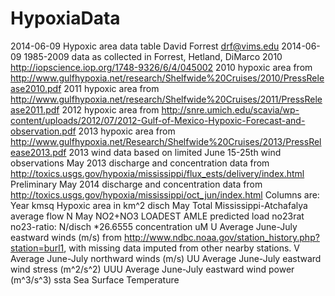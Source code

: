 HypoxiaData
===========

 2014-06-09 Hypoxic area data table
 David Forrest <drf@vims.edu> 2014-06-09
1985-2009 data as collected in Forrest, Hetland, DiMarco 2010 http://iopscience.iop.org/1748-9326/6/4/045002
2010 hypoxic area from http://www.gulfhypoxia.net/research/Shelfwide%20Cruises/2010/PressRelease2010.pdf
2011 hypoxic area from http://www.gulfhypoxia.net/research/Shelfwide%20Cruises/2011/PressRelease2011.pdf
2012 hypoxic area from http://snre.umich.edu/scavia/wp-content/uploads/2012/07/2012-Gulf-of-Mexico-Hypoxic-Forecast-and-observation.pdf
2013 hypoxic area from http://www.gulfhypoxia.net/Research/Shelfwide%20Cruises/2013/PressRelease2013.pdf
2013 wind data based on limited June 15-25th wind observations
May 2013 discharge and concentration data from http://toxics.usgs.gov/hypoxia/mississippi/flux_ests/delivery/index.html
Preliminary May 2014 discharge and concentration data from http://toxics.usgs.gov/hypoxia/mississippi/oct_jun/index.html
Columns are:
 Year
 kmsq Hypoxic area in km^2
 disch May Total Mississippi-Atchafalya average flow
 N May NO2+NO3 LOADEST AMLE predicted load
 no23rat no23-ratio: N/disch *26.6555 concentration uM
 U Average June-July eastward winds (m/s) from http://www.ndbc.noaa.gov/station_history.php?station=burl1, with missing data imputed from other nearby stations.
 V Average June-July northward winds (m/s)
 UU Average June-July eastward wind stress (m^2/s^2)
 UUU Average June-July eastward wind power (m^3/s^3)
 ssta Sea Surface Temperature
